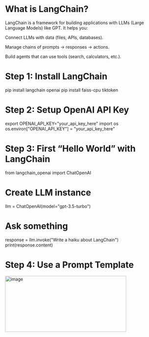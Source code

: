 
# What is LangChain?

LangChain is a framework for building applications with LLMs (Large Language Models) like GPT.
It helps you:

Connect LLMs with data (files, APIs, databases).

Manage chains of prompts → responses → actions.

Build agents that can use tools (search, calculators, etc.).

# Step 1: Install LangChain
pip install langchain openai
pip install faiss-cpu tiktoken

# Step 2: Setup OpenAI API Key
export OPENAI_API_KEY="your_api_key_here"
import os
os.environ["OPENAI_API_KEY"] = "your_api_key_here"

# Step 3: First “Hello World” with LangChain
from langchain_openai import ChatOpenAI

# Create LLM instance
llm = ChatOpenAI(model="gpt-3.5-turbo")

# Ask something
response = llm.invoke("Write a haiku about LangChain")
print(response.content)

# Step 4: Use a Prompt Template

<img width="395" height="182" alt="image" src="https://github.com/user-attachments/assets/b50636d2-dc2f-4abb-86b1-9b568a68555c" />
